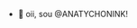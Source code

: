 - 👋 oii, sou @ANATYCHONINK!

<!---
ANATYCHONINK/ANATYCHONINK is a ✨ special ✨ repository because its `README.md` (this file) appears on your GitHub profile.
You can click the Preview link to take a look at your changes.
--->
